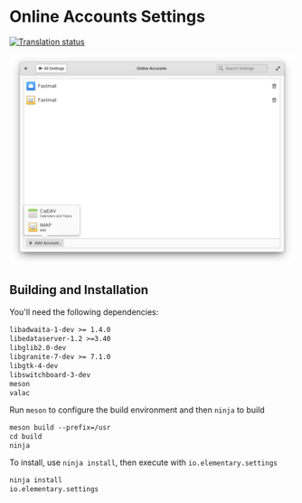 # Online Accounts Settings
[![Translation status](https://l10n.elementary.io/widgets/switchboard/-/switchboard-plug-onlineaccounts/svg-badge.svg)](https://l10n.elementary.io/engage/switchboard/?utm_source=widget)

![screenshot](data/screenshot.png?raw=true)

## Building and Installation

You'll need the following dependencies:

    libadwaita-1-dev >= 1.4.0
    libedataserver-1.2 >=3.40
    libglib2.0-dev
    libgranite-7-dev >= 7.1.0
    libgtk-4-dev
    libswitchboard-3-dev
    meson
    valac

Run `meson` to configure the build environment and then `ninja` to build

    meson build --prefix=/usr
    cd build
    ninja

To install, use `ninja install`, then execute with `io.elementary.settings`

    ninja install
    io.elementary.settings
